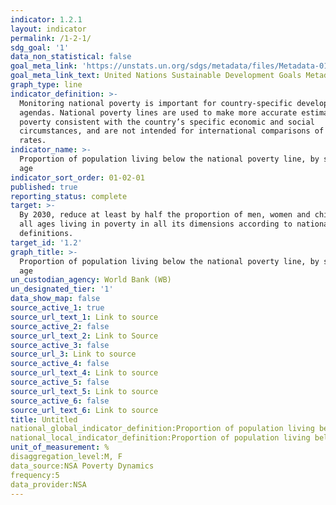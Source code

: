 ```yaml
---
indicator: 1.2.1
layout: indicator
permalink: /1-2-1/
sdg_goal: '1'
data_non_statistical: false
goal_meta_link: 'https://unstats.un.org/sdgs/metadata/files/Metadata-01-02-01.pdf '
goal_meta_link_text: United Nations Sustainable Development Goals Metadata (PDF 98.2 KB)
graph_type: line
indicator_definition: >-
  Monitoring national poverty is important for country-specific development
  agendas. National poverty lines are used to make more accurate estimates of
  poverty consistent with the country’s specific economic and social
  circumstances, and are not intended for international comparisons of poverty
  rates.
indicator_name: >-
  Proportion of population living below the national poverty line, by sex and
  age
indicator_sort_order: 01-02-01
published: true
reporting_status: complete
target: >-
  By 2030, reduce at least by half the proportion of men, women and children of
  all ages living in poverty in all its dimensions according to national
  definitions.
target_id: '1.2'
graph_title: >-
  Proportion of population living below the national poverty line, by sex and
  age
un_custodian_agency: World Bank (WB)
un_designated_tier: '1'
data_show_map: false
source_active_1: true
source_url_text_1: Link to source
source_active_2: false
source_url_text_2: Link to Source
source_active_3: false
source_url_3: Link to source
source_active_4: false
source_url_text_4: Link to source
source_active_5: false
source_url_text_5: Link to source
source_active_6: false
source_url_text_6: Link to source
title: Untitled
national_global_indicator_definition:Proportion of population living below the national poverty line, by sex and age
national_local_indicator_definition:Proportion of population living below the national poverty line, by sex 
unit_of_measurement: %
disaggregation_level:M, F
data_source:NSA Poverty Dynamics 
frequency:5
data_provider:NSA
---
```

